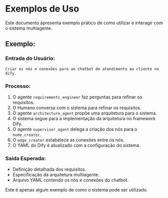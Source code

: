 # Exemplos de Uso

Este documento apresenta exemplo prático de como utilizar e interagir com o sistema multiagente.

## Exemplo: 
### Entrada do Usuário:
```plaintext
Criar os nós e conexões para um chatbot de atendimento ao cliente no dify.
```
### Processo:
1. O agente `requirements_engineer` faz perguntas para refinar os requisitos.
2. O Humano conversa com o sistema para refinar os requisitos.
3. O agente `architecture_agent` propõe uma arquitetura para o sistema.
4. O sistema segue para a implementação da arquitetura no framework Dify.
5. O agente `supervisor_agent` delega a criação dos nós para o `node_creator`.
6. O `edge_creator` estabelece as conexões entre os nós.
7. O YAML do Dify é atualizado com a configuração do sistema.

### Saída Esperada:
- Definição detalhada dos requisitos.
- Especificação da arquitetura multiagente.
- Arquivo YAML contendo os nós e conexões do chatbot.

Este é apenas algum exemplo de como o sistema pode ser utilizado.

